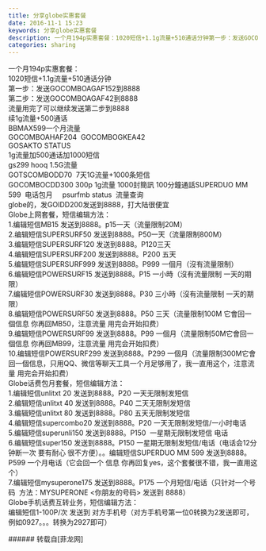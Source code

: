 ```yaml
---
title: 分享globe实惠套餐
date: 2016-11-1 15:23
keywords: 分享globe实惠套餐
description: 一个月194p实惠套餐：1020短信+1.1g流量+510通话分钟第一步：发送GOCOMBOAGAF152到8888第二步：发送GOCOMBOAGAF42到8888流量用完了可以继续发送第二步到8888续1g流量+500通话BBMAX599一个月流量 GOCOMBOAHAF204  GOCOMBOGKEA42    GOSAKTO STATUS  1g流量加500通话加1000短信gs299 hooq 1.5G流量  GOTSCOMBODD70  7天1G流量+1000条短信GOCOMBOCDD300 300p 1g流量 1000封簡訊 100分鐘通話SUPERDUO MM 599  电话包月     psurfmb status  流量查询        globe的，发GOIDD200发送到8888，打大陆很便宜Globe上网套餐，短信编辑方法：1.编辑短信MB15 发送到8888。p15一天（流量限制20M）2.编辑短信SUPERSURF50 发送到8888。P50一天（流量限制800M）3.编辑短信SUPERSURF120 发送到8888。P120三天4.编辑短信SUPERSURF200 发送到8888。P200 五天5.编辑短信SUPERSURF999 发送到8888。P999 一個月（沒有流量限制）6.编辑短信POWERSURF15 发送到8888。P15 一小時（沒有流量限制 一天的期限）7.编辑短信POWERSURF30 发送到8888。P30 三小時（沒有流量限制 一天的期限）8.编辑短信POWERSURF50 发送到8888。P50 三天（流量限制100M 它會回一個信息 你再回MB50，注意流量 用完会开始扣费）9.编辑短信POWERSURF99 发送到8888。P99 一個月（流量限制50M它會回一個信息 你再回MB99，注意流量 用完会开始扣费）10.编辑短信POWERSURF299 发送到8888。P299 一個月（流量限制300M它會回一個信息，只用QQ、微信等聊天工具一个月足够用了，我一直用这个，注意流量 用完会开始扣费）Globe话费包月套餐，短信编辑方法：1.编辑短信unlitxt 20 发送到8888。P20 一天无限制发短信2.编辑短信unlitxt 40 发送到8888。P40 二天无限制发短信3.编辑短信unlitxt 80 发送到8888。P80 五天无限制发短信4.编辑短信supercombo20 发送到8888。P20 一天无限制发短信/一小时电话5.编辑短信superunli150 发送到8888。P150  一星期无限制发短信 电话6.编辑短信super150 发送到8888。P150 一星期无限制发短信/电话（电话会12分钟断一次 要有耐心 很不方便）。。编辑短信SUPERDUO MM 599 发送到8888。P599 一个月电话（它会回一个 信息 你再回复yes，这个套餐很不错，我一直用这个）7.编辑短信mysuperone175 发送到8888。P175 一个月短信/电话（只针对一个号码  方法：MYSUPERONE <你朋友的号码> 发送到 8888）Globe手机话费互转业务，短信编辑方法：编辑短信1-100P/次 发送到 对方手机号（对方手机号第一位0转换为2发送即可，例如0927。。。转换为2927即可）
categories: sharing
---
```

<td class="t_f" id="postmessage_419329">

一个月194p实惠套餐：<br/>
1020短信+1.1g流量+510通话分钟<br/>
第一步：发送GOCOMBOAGAF152到8888<br/>
第二步：发送GOCOMBOAGAF42到8888<br/>
流量用完了可以继续发送第二步到8888<br/>
续1g流量+500通话<br/>
BBMAX599一个月流量 <br/>
GOCOMBOAHAF204  GOCOMBOGKEA42    <br/>
GOSAKTO STATUS  <br/>
1g流量加500通话加1000短信<br/>
gs299 hooq 1.5G流量  <br/>
GOTSCOMBODD70  7天1G流量+1000条短信<br/>
GOCOMBOCDD300 300p 1g流量 1000封簡訊 100分鐘通話SUPERDUO MM 599  电话包月     psurfmb status  流量查询        <br/>
globe的，发GOIDD200发送到8888，打大陆很便宜<br/>
Globe上网套餐，短信编辑方法：<br/>
1.编辑短信MB15 发送到8888。p15一天（流量限制20M）<br/>
2.编辑短信SUPERSURF50 发送到8888。P50一天（流量限制800M）<br/>
3.编辑短信SUPERSURF120 发送到8888。P120三天<br/>
4.编辑短信SUPERSURF200 发送到8888。P200 五天<br/>
5.编辑短信SUPERSURF999 发送到8888。P999 一個月（沒有流量限制）<br/>
6.编辑短信POWERSURF15 发送到8888。P15 一小時（沒有流量限制 一天的期限）<br/>
7.编辑短信POWERSURF30 发送到8888。P30 三小時（沒有流量限制 一天的期限）<br/>
8.编辑短信POWERSURF50 发送到8888。P50 三天（流量限制100M 它會回一個信息 你再回MB50，注意流量 用完会开始扣费）<br/>
9.编辑短信POWERSURF99 发送到8888。P99 一個月（流量限制50M它會回一個信息 你再回MB99，注意流量 用完会开始扣费）<br/>
10.编辑短信POWERSURF299 发送到8888。P299 一個月（流量限制300M它會回一個信息，只用QQ、微信等聊天工具一个月足够用了，我一直用这个，注意流量 用完会开始扣费）<br/>
Globe话费包月套餐，短信编辑方法：<br/>
1.编辑短信unlitxt 20 发送到8888。P20 一天无限制发短信<br/>
2.编辑短信unlitxt 40 发送到8888。P40 二天无限制发短信<br/>
3.编辑短信unlitxt 80 发送到8888。P80 五天无限制发短信<br/>
4.编辑短信supercombo20 发送到8888。P20 一天无限制发短信/一小时电话<br/>
5.编辑短信superunli150 发送到8888。P150  一星期无限制发短信 电话<br/>
6.编辑短信super150 发送到8888。P150 一星期无限制发短信/电话（电话会12分钟断一次 要有耐心 很不方便）。。编辑短信SUPERDUO MM 599 发送到8888。P599 一个月电话（它会回一个 信息 你再回复yes，这个套餐很不错，我一直用这个）<br/>
7.编辑短信mysuperone175 发送到8888。P175 一个月短信/电话（只针对一个号码  方法：MYSUPERONE &lt;你朋友的号码&gt; 发送到 8888）<br/>
Globe手机话费互转业务，短信编辑方法：<br/>
编辑短信1-100P/次 发送到 对方手机号（对方手机号第一位0转换为2发送即可，例如0927。。。转换为2927即可）<br/>
<img alt="" border="0" class="zoom" data-cf-modified-d341975d7ed82b006b313233-="" file="http://www.flw.ph/data/appbyme/upload/image/201611/01/W1REGTmIV0wk.jpg" id="aimg_mUbyr" lazyloadthumb="1" onclick="" onmouseover="" src="http://www.flw.ph/data/appbyme/upload/image/201611/01/W1REGTmIV0wk.jpg"/><br/>
</td>
###### 转载自[菲龙网]